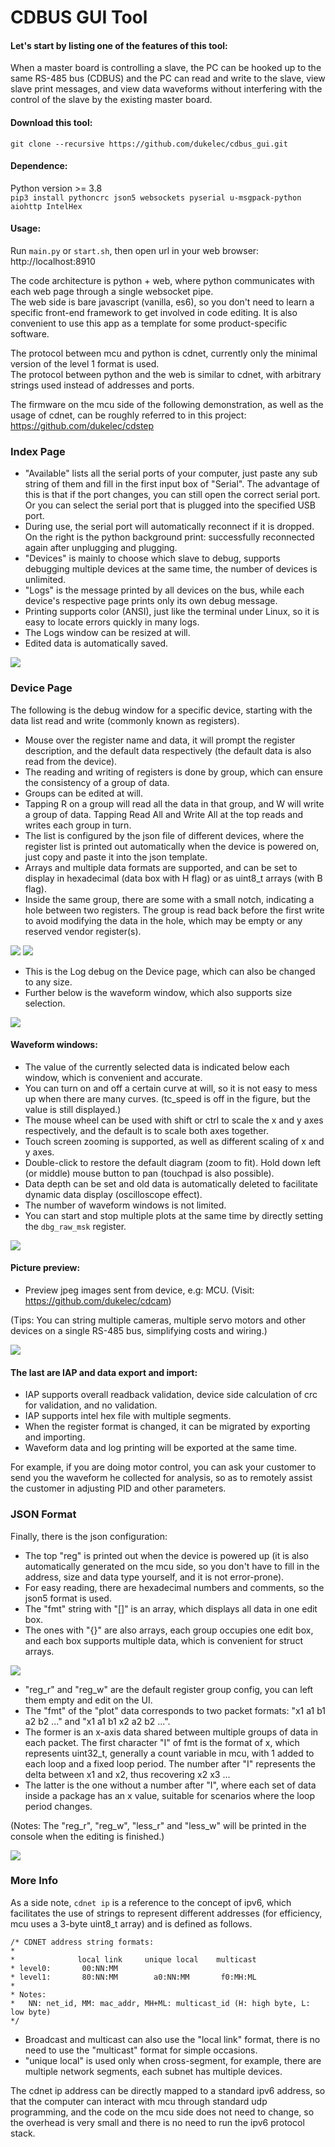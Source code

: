 CDBUS GUI Tool
=======================================

#### Let's start by listing one of the features of this tool:
When a master board is controlling a slave, the PC can be hooked up to the same RS-485 bus (CDBUS) and the PC can read and write to the slave, view slave print messages, and view data waveforms without interfering with the control of the slave by the existing master board.


#### Download this tool:
`git clone --recursive https://github.com/dukelec/cdbus_gui.git`


#### Dependence:
Python version >= 3.8  
`pip3 install pythoncrc json5 websockets pyserial u-msgpack-python aiohttp IntelHex`

#### Usage:
Run `main.py` or `start.sh`, then open url in your web browser: http://localhost:8910

The code architecture is python + web, where python communicates with each web page through a single websocket pipe.  
The web side is bare javascript (vanilla, es6), so you don't need to learn a specific front-end framework to get involved in code editing. It is also convenient to use this app as a template for some product-specific software.  

The protocol between mcu and python is cdnet, currently only the minimal version of the level 1 format is used.  
The protocol between python and the web is similar to cdnet, with arbitrary strings used instead of addresses and ports.  

The firmware on the mcu side of the following demonstration, as well as the usage of cdnet, can be roughly referred to in this project: https://github.com/dukelec/cdstep  


### Index Page
 - "Available" lists all the serial ports of your computer, just paste any sub string of them and fill in the first input box of "Serial". The advantage of this is that if the port changes, you can still open the correct serial port. Or you can select the serial port that is plugged into the specified USB port.
 - During use, the serial port will automatically reconnect if it is dropped. On the right is the python background print: successfully reconnected again after unplugging and plugging.
 - "Devices" is mainly to choose which slave to debug, supports debugging multiple devices at the same time, the number of devices is unlimited.
 - "Logs" is the message printed by all devices on the bus, while each device's respective page prints only its own debug message.
 - Printing supports color (ANSI), just like the terminal under Linux, so it is easy to locate errors quickly in many logs.
 - The Logs window can be resized at will.
 - Edited data is automatically saved.

<img src="doc/p1.png">  


### Device Page
The following is the debug window for a specific device, starting with the data list read and write (commonly known as registers).
 - Mouse over the register name and data, it will prompt the register description, and the default data respectively (the default data is also read from the device).
 - The reading and writing of registers is done by group, which can ensure the consistency of a group of data.
 - Groups can be edited at will.
 - Tapping R on a group will read all the data in that group, and W will write a group of data. Tapping Read All and Write All at the top reads and writes each group in turn.
 - The list is configured by the json file of different devices, where the register list is printed out automatically when the device is powered on, just copy and paste it into the json template.
 - Arrays and multiple data formats are supported, and can be set to display in hexadecimal (data box with H flag) or as uint8_t arrays (with B flag).
 - Inside the same group, there are some with a small notch, indicating a hole between two registers. The group is read back before the first write to avoid modifying the data in the hole, which may be empty or any reserved vendor register(s).

<img src="doc/p2.png">  

<img src="doc/p3.png">  

 - This is the Log debug on the Device page, which can also be changed to any size.
 - Further below is the waveform window, which also supports size selection.

<img src="doc/p4.png">  


#### Waveform windows:
 - The value of the currently selected data is indicated below each window, which is convenient and accurate.
 - You can turn on and off a certain curve at will, so it is not easy to mess up when there are many curves. (tc_speed is off in the figure, but the value is still displayed.)
 - The mouse wheel can be used with shift or ctrl to scale the x and y axes respectively, and the default is to scale both axes together.
 - Touch screen zooming is supported, as well as different scaling of x and y axes.
 - Double-click to restore the default diagram (zoom to fit). Hold down left (or middle) mouse button to pan (touchpad is also possible).
 - Data depth can be set and old data is automatically deleted to facilitate dynamic data display (oscilloscope effect).
 - The number of waveform windows is not limited.
 - You can start and stop multiple plots at the same time by directly setting the `dbg_raw_msk` register.

<img src="doc/p5.png">  


#### Picture preview:
 - Preview jpeg images sent from device, e.g: MCU. (Visit: https://github.com/dukelec/cdcam)

(Tips: You can string multiple cameras, multiple servo motors and other devices on a single RS-485 bus, simplifying costs and wiring.)

<img src="doc/p8.png">  


#### The last are IAP and data export and import:
 - IAP supports overall readback validation, device side calculation of crc for validation, and no validation.
 - IAP supports intel hex file with multiple segments.
 - When the register format is changed, it can be migrated by exporting and importing.
 - Waveform data and log printing will be exported at the same time.

For example, if you are doing motor control, you can ask your customer to send you the waveform he collected for analysis, so as to remotely assist the customer in adjusting PID and other parameters.


### JSON Format
Finally, there is the json configuration:
 - The top "reg" is printed out when the device is powered up (it is also automatically generated on the mcu side, so you don't have to fill in the address, size and data type yourself, and it is not error-prone).
 - For easy reading, there are hexadecimal numbers and comments, so the json5 format is used.
 - The "fmt" string with "[]" is an array, which displays all data in one edit box.
 - The ones with "{}" are also arrays, each group occupies one edit box, and each box supports multiple data, which is convenient for struct arrays.

<img src="doc/p6.png">  

 - "reg_r" and "reg_w" are the default register group config, you can left them empty and edit on the UI.
 - The "fmt" of the "plot" data corresponds to two packet formats: "x1 a1 b1 a2 b2 ..." and "x1 a1 b1 x2 a2 b2 ...".
 - The former is an x-axis data shared between multiple groups of data in each packet. The first character "I" of fmt is the format of x, which represents uint32_t, generally a count variable in mcu, with 1 added to each loop and a fixed loop period. The number after "I" represents the delta between x1 and x2, thus recovering x2 x3 ...
 - The latter is the one without a number after "I", where each set of data inside a package has an x value, suitable for scenarios where the loop period changes.

(Notes: The "reg_r", "reg_w", "less_r" and "less_w" will be printed in the console when the editing is finished.)

<img src="doc/p7.png">  


### More Info
As a side note, `cdnet ip` is a reference to the concept of ipv6, which facilitates the use of strings to represent different addresses (for efficiency, mcu uses a 3-byte uint8_t array) and is defined as follows.

```
/* CDNET address string formats:
*
*              local link     unique local    multicast
* level0:       00:NN:MM
* level1:       80:NN:MM        a0:NN:MM       f0:MH:ML
*
* Notes:
*   NN: net_id, MM: mac_addr, MH+ML: multicast_id (H: high byte, L: low byte)
*/
```

 - Broadcast and multicast can also use the "local link" format, there is no need to use the "multicast" format for simple occasions.
 - "unique local" is used only when cross-segment, for example, there are multiple network segments, each subnet has multiple devices.

The cdnet ip address can be directly mapped to a standard ipv6 address, so that the computer can interact with mcu through standard udp programming, and the code on the mcu side does not need to change, so the overhead is very small and there is no need to run the ipv6 protocol stack.

